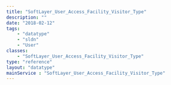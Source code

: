 ```yaml
---
title: "SoftLayer_User_Access_Facility_Visitor_Type"
description: ""
date: "2018-02-12"
tags:
    - "datatype"
    - "sldn"
    - "User"
classes:
    - "SoftLayer_User_Access_Facility_Visitor_Type"
type: "reference"
layout: "datatype"
mainService : "SoftLayer_User_Access_Facility_Visitor_Type"
---
```

